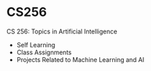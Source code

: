 # CS256
CS 256: Topics in Artificial Intelligence
- Self Learning
- Class Assignments
- Projects Related to Machine Learning and AI

